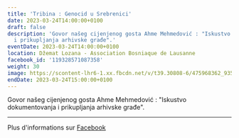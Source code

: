 ```yaml
---
title: 'Tribina : Genocid u Srebrenici'
date: 2023-03-24T14:00:00+0100
draft: false
description: 'Govor našeg cijenjenog gosta Ahme Mehmedović : "Iskustvo dokumentovanja
  i prikupljanja arhivske građe".'
eventDate: 2023-03-24T14:00:00+0100
location: Džemat Lozana - Association Bosniaque de Lausanne
facebook_id: '119328571087358'
weight: 30
image: https://scontent-lhr6-1.xx.fbcdn.net/v/t39.30808-6/475968362_935496025377664_1254503329331924344_n.jpg?_nc_cat=109&ccb=1-7&_nc_sid=9e60e4&_nc_ohc=s1vA0RGLcDgQ7kNvwHXHoy0&_nc_oc=AdmYY2Lqhw19xYzWKkPC_Bqs2GG_kex8P9oUZJJ9VHDwSXvtfdUC6E2F9ikR10Bqo9w&_nc_zt=23&_nc_ht=scontent-lhr6-1.xx&edm=ABTKTjYEAAAA&_nc_gid=QtG5mVOvZUVzaNJEzAuCdw&oh=00_AfRovfRRk64drP6kge-hGoI4kC9cmd3d17pFjZqxuyx6MQ&oe=6870FD47
endDate: 2023-03-24T15:00:00+0100
---
```


Govor našeg cijenjenog gosta Ahme Mehmedović : "Iskustvo dokumentovanja i prikupljanja arhivske građe".

---

Plus d'informations sur [Facebook](https://facebook.com/events/119328571087358)